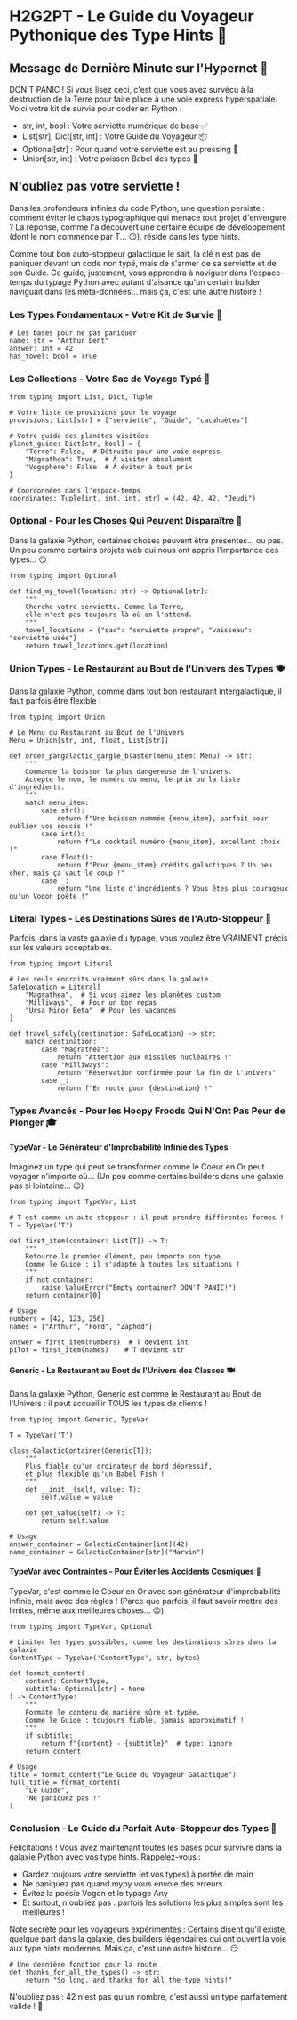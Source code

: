 # H2G2PT - Le Guide du Voyageur Pythonique des Type Hints 🌌

## Message de Dernière Minute sur l'Hypernet 📡
DON'T PANIC ! 
Si vous lisez ceci, c'est que vous avez survécu à la destruction de la Terre pour faire place à une voie express hyperspatiale.
Voici votre kit de survie pour coder en Python :

- str, int, bool : Votre serviette numérique de base ✅
- List[str], Dict[str, int] : Votre Guide du Voyageur 📦
- Optional[str] : Pour quand votre serviette est au pressing 🤔
- Union[str, int] : Votre poisson Babel des types 🐠

## N'oubliez pas votre serviette !

Dans les profondeurs infinies du code Python, une question persiste : comment éviter le chaos typographique qui menace tout projet d'envergure ? La réponse, comme l'a découvert une certaine équipe de développement (dont le nom commence par T... 😏), réside dans les type hints.

Comme tout bon auto-stoppeur galactique le sait, la clé n'est pas de paniquer devant un code non typé, mais de s'armer de sa serviette et de son Guide. Ce guide, justement, vous apprendra à naviguer dans l'espace-temps du typage Python avec autant d'aisance qu'un certain builder naviguait dans les méta-données... mais ça, c'est une autre histoire !

### Les Types Fondamentaux - Votre Kit de Survie 🌱

```
# Les bases pour ne pas paniquer
name: str = "Arthur Dent"
answer: int = 42
has_towel: bool = True
```

### Les Collections - Votre Sac de Voyage Typé 🎒

```
from typing import List, Dict, Tuple

# Votre liste de provisions pour le voyage
provisions: List[str] = ["serviette", "Guide", "cacahuètes"]

# Votre guide des planètes visitées
planet_guide: Dict[str, bool] = {
    "Terre": False,  # Détruite pour une voie express
    "Magrathea": True,  # À visiter absolument
    "Vogsphere": False  # À éviter à tout prix
}

# Coordonnées dans l'espace-temps
coordinates: Tuple[int, int, int, str] = (42, 42, 42, "Jeudi")
```

### Optional - Pour les Choses Qui Peuvent Disparaître 🌌

Dans la galaxie Python, certaines choses peuvent être présentes... ou pas. Un peu comme certains projets web qui nous ont appris l'importance des types... 😏

```
from typing import Optional

def find_my_towel(location: str) -> Optional[str]:
    """
    Cherche votre serviette. Comme la Terre, 
    elle n'est pas toujours là où on l'attend.
    """
    towel_locations = {"sac": "serviette propre", "vaisseau": "serviette usée"}
    return towel_locations.get(location)
```

### Union Types - Le Restaurant au Bout de l'Univers des Types 🍽️

Dans la galaxie Python, comme dans tout bon restaurant intergalactique, il faut parfois être flexible !

```
from typing import Union

# Le Menu du Restaurant au Bout de l'Univers
Menu = Union[str, int, float, List[str]]

def order_pangalactic_gargle_blaster(menu_item: Menu) -> str:
    """
    Commande la boisson la plus dangereuse de l'univers.
    Accepte le nom, le numéro du menu, le prix ou la liste d'ingrédients.
    """
    match menu_item:
        case str():
            return f"Une boisson nommée {menu_item}, parfait pour oublier vos soucis !"
        case int():
            return f"Le cocktail numéro {menu_item}, excellent choix !"
        case float():
            return f"Pour {menu_item} crédits galactiques ? Un peu cher, mais ça vaut le coup !"
        case _:
            return "Une liste d'ingrédients ? Vous êtes plus courageux qu'un Vogon poète !"
```

### Literal Types - Les Destinations Sûres de l'Auto-Stoppeur 🚗

Parfois, dans la vaste galaxie du typage, vous voulez être VRAIMENT précis sur les valeurs acceptables.

```
from typing import Literal

# Les seuls endroits vraiment sûrs dans la galaxie
SafeLocation = Literal[
    "Magrathea",  # Si vous aimez les planètes custom
    "Milliways",  # Pour un bon repas
    "Ursa Minor Beta"  # Pour les vacances
]

def travel_safely(destination: SafeLocation) -> str:
    match destination:
        case "Magrathea":
            return "Attention aux missiles nucléaires !"
        case "Milliways":
            return "Réservation confirmée pour la fin de l'univers"
        case _:
            return f"En route pour {destination} !"
```

### Types Avancés - Pour les Hoopy Froods Qui N'Ont Pas Peur de Plonger 🎓

#### TypeVar - Le Générateur d'Improbabilité Infinie des Types

Imaginez un type qui peut se transformer comme le Coeur en Or peut voyager n'importe où... 
(Un peu comme certains builders dans une galaxie pas si lointaine... 😉)

```
from typing import TypeVar, List

# T est comme un auto-stoppeur : il peut prendre différentes formes !
T = TypeVar('T')

def first_item(container: List[T]) -> T:
    """
    Retourne le premier élément, peu importe son type.
    Comme le Guide : il s'adapte à toutes les situations !
    """
    if not container:
        raise ValueError("Empty container? DON'T PANIC!")
    return container[0]

# Usage
numbers = [42, 123, 256]
names = ["Arthur", "Ford", "Zaphod"]

answer = first_item(numbers)  # T devient int
pilot = first_item(names)    # T devient str
```

#### Generic - Le Restaurant au Bout de l'Univers des Classes 🍽️

Dans la galaxie Python, Generic est comme le Restaurant au Bout de l'Univers : 
il peut accueillir TOUS les types de clients !

```
from typing import Generic, TypeVar

T = TypeVar('T')

class GalacticContainer(Generic[T]):
    """
    Plus fiable qu'un ordinateur de bord dépressif,
    et plus flexible qu'un Babel Fish !
    """
    def __init__(self, value: T):
        self.value = value

    def get_value(self) -> T:
        return self.value

# Usage
answer_container = GalacticContainer[int](42)
name_container = GalacticContainer[str]("Marvin")
```

#### TypeVar avec Contraintes - Pour Éviter les Accidents Cosmiques 🚀

TypeVar, c'est comme le Coeur en Or avec son générateur d'improbabilité infinie, mais avec des règles ! 
(Parce que parfois, il faut savoir mettre des limites, même aux meilleures choses... 😉)

```
from typing import TypeVar, Optional

# Limiter les types possibles, comme les destinations sûres dans la galaxie
ContentType = TypeVar('ContentType', str, bytes)

def format_content(
    content: ContentType,
    subtitle: Optional[str] = None
) -> ContentType:
    """
    Formate le contenu de manière sûre et typée.
    Comme le Guide : toujours fiable, jamais approximatif !
    """
    if subtitle:
        return f"{content} - {subtitle}"  # type: ignore
    return content

# Usage
title = format_content("Le Guide du Voyageur Galactique")
full_title = format_content(
    "Le Guide", 
    "Ne paniquez pas !"
)
```

### Conclusion - Le Guide du Parfait Auto-Stoppeur des Types 🚀

Félicitations ! Vous avez maintenant toutes les bases pour survivre dans la galaxie Python avec vos type hints. Rappelez-vous :

- Gardez toujours votre serviette (et vos types) à portée de main
- Ne paniquez pas quand mypy vous envoie des erreurs
- Évitez la poésie Vogon et le typage Any
- Et surtout, n'oubliez pas : parfois les solutions les plus simples sont les meilleures !

Note secrète pour les voyageurs expérimentés :
Certains disent qu'il existe, quelque part dans la galaxie, des builders légendaires qui ont ouvert la voie aux type hints modernes. Mais ça, c'est une autre histoire... 😏

```
# Une dernière fonction pour la route
def thanks_for_all_the_types() -> str:
    return "So long, and thanks for all the type hints!"
```

N'oubliez pas : 42 n'est pas qu'un nombre, c'est aussi un type parfaitement valide ! 🎀